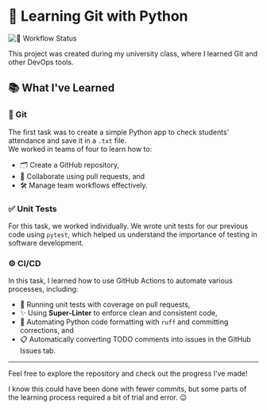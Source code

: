 # 🐍 Learning Git with Python 

![🚦 Workflow Status](https://github.com/Polinez/GroupLearningGit/actions/workflows/testyCI.yml/badge.svg)

This project was created during my university class, where I learned Git and other DevOps tools.

## 📚 What I've Learned 

### 🧰 Git 
The first task was to create a simple Python app to check students' attendance and save it in a `.txt` file.  
We worked in teams of four to learn how to:
- 🗂️ Create a GitHub repository,  
- 🤝 Collaborate using pull requests, and  
- 🛠️ Manage team workflows effectively.

### ✅ Unit Tests 
For this task, we worked individually. We wrote unit tests for our previous code using `pytest`, which helped us understand the importance of testing in software development.

### ⚙️ CI/CD 
In this task, I learned how to use GitHub Actions to automate various processes, including:
- 🚀 Running unit tests with coverage on pull requests,  
- ✨ Using **Super-Linter** to enforce clean and consistent code,  
- 🔄 Automating Python code formatting with `ruff` and committing corrections, and  
- 📋 Automatically converting TODO comments into issues in the GitHub Issues tab.

---

Feel free to explore the repository and check out the progress I've made!

I know this could have been done with fewer commits, but some parts of the learning process required a bit of trial and error. 😉
